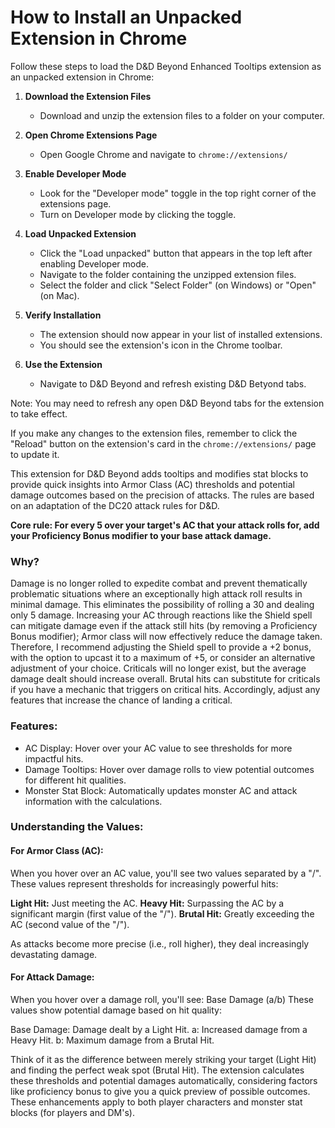 # How to Install an Unpacked Extension in Chrome

Follow these steps to load the D&D Beyond Enhanced Tooltips extension as an unpacked extension in Chrome:

1. **Download the Extension Files**

   - Download and unzip the extension files to a folder on your computer.

2. **Open Chrome Extensions Page**

   - Open Google Chrome and navigate to `chrome://extensions/`

3. **Enable Developer Mode**

   - Look for the "Developer mode" toggle in the top right corner of the extensions page.
   - Turn on Developer mode by clicking the toggle.

4. **Load Unpacked Extension**

   - Click the "Load unpacked" button that appears in the top left after enabling Developer mode.
   - Navigate to the folder containing the unzipped extension files.
   - Select the folder and click "Select Folder" (on Windows) or "Open" (on Mac).

5. **Verify Installation**

   - The extension should now appear in your list of installed extensions.
   - You should see the extension's icon in the Chrome toolbar.

6. **Use the Extension**
   - Navigate to D&D Beyond and refresh existing D&D Betyond tabs.

Note: You may need to refresh any open D&D Beyond tabs for the extension to take effect.

If you make any changes to the extension files, remember to click the "Reload" button on the extension's card in the `chrome://extensions/` page to update it.

This extension for D&D Beyond adds tooltips and modifies stat blocks to provide quick insights into Armor Class (AC) thresholds and potential damage outcomes based on the precision of attacks. The rules are based on an adaptation of the DC20 attack rules for D&D.

**Core rule: For every 5 over your target's AC that your attack rolls for, add your Proficiency Bonus modifier to your base attack damage.**

### Why?

Damage is no longer rolled to expedite combat and prevent thematically problematic situations where an exceptionally high attack roll results in minimal damage. This eliminates the possibility of rolling a 30 and dealing only 5 damage.
Increasing your AC through reactions like the Shield spell can mitigate damage even if the attack still hits (by removing a Proficiency Bonus modifier); Armor class will now effectively reduce the damage taken. Therefore, I recommend adjusting the Shield spell to provide a +2 bonus, with the option to upcast it to a maximum of +5, or consider an alternative adjustment of your choice.
Criticals will no longer exist, but the average damage dealt should increase overall. Brutal hits can substitute for criticals if you have a mechanic that triggers on critical hits. Accordingly, adjust any features that increase the chance of landing a critical.

### Features:

- AC Display: Hover over your AC value to see thresholds for more impactful hits.
- Damage Tooltips: Hover over damage rolls to view potential outcomes for different hit qualities.
- Monster Stat Block: Automatically updates monster AC and attack information with the calculations.

### Understanding the Values:

#### For Armor Class (AC):

When you hover over an AC value, you'll see two values separated by a "/".
These values represent thresholds for increasingly powerful hits:

**Light Hit:** Just meeting the AC.
**Heavy Hit:** Surpassing the AC by a significant margin (first value of the "/").
**Brutal Hit:** Greatly exceeding the AC (second value of the "/").

As attacks become more precise (i.e., roll higher), they deal increasingly devastating damage.

#### For Attack Damage:

When you hover over a damage roll, you'll see: Base Damage (a/b)
These values show potential damage based on hit quality:

Base Damage: Damage dealt by a Light Hit.
a: Increased damage from a Heavy Hit.
b: Maximum damage from a Brutal Hit.

Think of it as the difference between merely striking your target (Light Hit) and finding the perfect weak spot (Brutal Hit).
The extension calculates these thresholds and potential damages automatically, considering factors like proficiency bonus to give you a quick preview of possible outcomes.
These enhancements apply to both player characters and monster stat blocks (for players and DM's).
